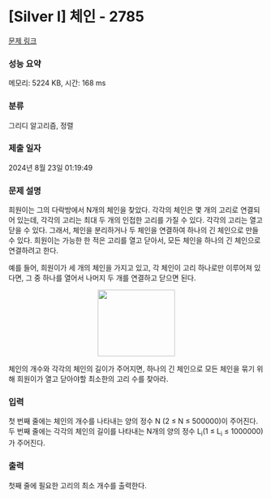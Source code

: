 # [Silver I] 체인 - 2785 

[문제 링크](https://www.acmicpc.net/problem/2785) 

### 성능 요약

메모리: 5224 KB, 시간: 168 ms

### 분류

그리디 알고리즘, 정렬

### 제출 일자

2024년 8월 23일 01:19:49

### 문제 설명

<p>희원이는 그의 다락방에서 N개의 체인을 찾았다. 각각의 체인은 몇 개의 고리로 연결되어 있는데, 각각의 고리는 최대 두 개의 인접한 고리를 가질 수 있다. 각각의 고리는 열고 닫을 수 있다. 그래서, 체인을 분리하거나 두 체인을 연결하여 하나의 긴 체인으로 만들 수 있다. 희원이는 가능한 한 적은 고리를 열고 닫아서, 모든 체인을 하나의 긴 체인으로 연결하려고 한다.</p>

<p>예를 들어, 희원이가 세 개의 체인을 가지고 있고, 각 체인이 고리 하나로만 이루어져 있다면, 그 중 하나를 열어서 나머지 두 개를 연결하고 닫으면 된다.</p>

<p style="text-align: center;"><img alt="" src="https://upload.acmicpc.net/d753b8f9-9b5b-4644-9cf9-a00771530de6/-/preview/" style="width: 152px; height: 131px;"></p>

<p>체인의 개수와 각각의 체인의 길이가 주어지면, 하나의 긴 체인으로 모든 체인을 묶기 위해 희원이가 열고 닫아야할 최소한의 고리 수를 찾아라.</p>

### 입력 

 <p>첫 번째 줄에는 체인의 개수를 나타내는 양의 정수 N (2 ≤ N ≤ 500000)이 주어진다. 두 번째 줄에는 각각의 체인의 길이를 나타내는 N개의 양의 정수 L<sub>i</sub>(1 ≤ L<sub>i</sub> ≤ 1000000)가 주어진다.</p>

### 출력 

 <p>첫째 줄에 필요한 고리의 최소 개수를 출력한다.</p>

